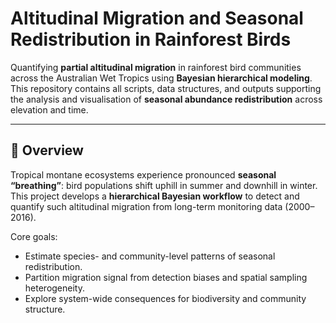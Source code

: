 # Altitudinal Migration and Seasonal Redistribution in Rainforest Birds

Quantifying **partial altitudinal migration** in rainforest bird communities across the Australian Wet Tropics using **Bayesian hierarchical modeling**.  
This repository contains all scripts, data structures, and outputs supporting the analysis and visualisation of **seasonal abundance redistribution** across elevation and time.

---

## 🧭 Overview

Tropical montane ecosystems experience pronounced **seasonal “breathing”**: bird populations shift uphill in summer and downhill in winter.  
This project develops a **hierarchical Bayesian workflow** to detect and quantify such altitudinal migration from long-term monitoring data (2000–2016).

Core goals:
- Estimate species- and community-level patterns of seasonal redistribution.  
- Partition migration signal from detection biases and spatial sampling heterogeneity.  
- Explore system-wide consequences for biodiversity and community structure.
